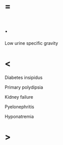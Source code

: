 # =

# .

Low urine specific gravity

# <

Diabetes insipidus

Primary polydipsia

Kidney failure

Pyelonephritis

Hyponatremia

# >
